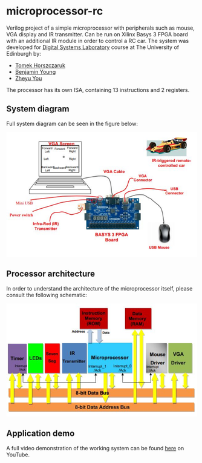 # microprocessor-rc
Verilog project of a simple microprocessor with peripherals such as mouse, VGA display and IR transmitter. Can be run on Xilinx Basys 3 FPGA board with an additional IR module in order to control a RC car. The system was developed for [Digital Systems Laboratory](http://www.drps.ed.ac.uk/20-21/dpt/cxelee10023.htm) course at The University of Edinburgh by:

* [Tomek Horszczaruk](https://github.com/thomson008)
* [Benjamin Young](https://github.com/benjamin-young)
* [Zheyu You](https://github.com/ZheyuYou)

The processor has its own ISA, containing 13 instructions and 2 registers.


## System diagram
Full system diagram can be seen in the figure below:

![image info](./images/system.jpg)

## Processor architecture
In order to understand the architecture of the microprocessor itself, please consult the following schematic:

![image info](./images/cpu.jpg)

## Application demo

A full video demonstration of the working system can be found [here](https://youtu.be/zi9BBTluCMY) on YouTube.


